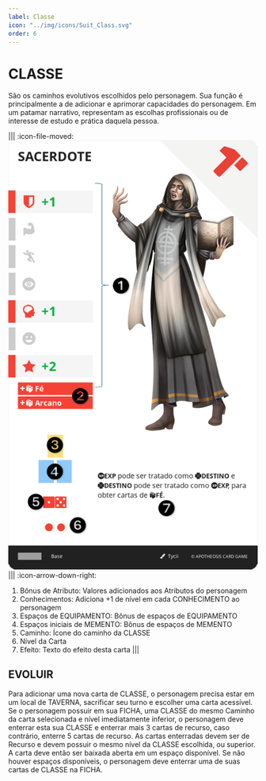 ```yaml
---
label: Classe
icon: "../img/icons/Suit_Class.svg"
order: 6
---
```


# CLASSE

São os caminhos evolutivos escolhidos pelo personagem. Sua função é principalmente a de adicionar e aprimorar capacidades do personagem. Em um patamar narrativo, representam as escolhas profissionais ou de interesse de estudo e prática daquela pessoa.

||| :icon-file-moved:
![](../img/cards/class.png)
||| :icon-arrow-down-right:
1.	Bônus de Atributo: Valores adicionados aos Atributos do personagem
2.	Conhecimentos: Adiciona +1 de nível em cada CONHECIMENTO ao personagem
3.	Espaços de EQUIPAMENTO: Bônus de espaços de EQUIPAMENTO
4.	Espaços iniciais de MEMENTO: Bônus de espaços de MEMENTO
5.	Caminho: Ícone do caminho da CLASSE
6.	Nível da Carta
7.	Efeito: Texto do efeito desta carta
|||

## EVOLUIR
Para adicionar uma nova carta de CLASSE, o personagem precisa estar em um local de TAVERNA, sacrificar seu turno e escolher uma carta acessível.
Se o personagem possuir em sua FICHA, uma CLASSE do mesmo Caminho da carta selecionada e nível imediatamente inferior, o personagem deve enterrar esta sua CLASSE e enterrar mais 3 cartas de recurso, caso contrário, enterre 5 cartas de recurso.
As cartas enterradas devem ser de Recurso e devem possuir o mesmo nível da CLASSE escolhida, ou superior.
A carta deve então ser baixada aberta em um espaço disponível. Se não houver espaços disponíveis, o personagem deve enterrar uma de suas cartas de CLASSE na FICHA.
